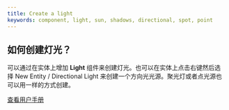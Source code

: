 ```yaml
---
title: Create a light
keywords: component, light, sun, shadows, directional, spot, point
---
```


## 如何创建灯光？

可以通过在实体上增加 **Light** 组件来创建灯光。也可以在实体上点击右键然后选择 New Entity / Directional Light 来创建一个方向光光源。聚光灯或者点光源也可以用一样的方式创建。

<a class="docs" href="http://developer.playcanvas.com/en/user-manual/packs/components/light/" target="_blank">查看用户手册</a>

